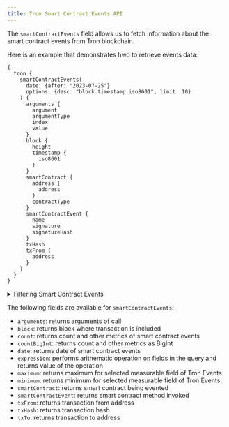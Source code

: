 ```yaml
---
title: Tron Smart Contract Events API
---
```


<head>
<meta name="title" content="Tron Smart Contract Events API"/>
<meta name="description" content="Get information on smart contract events and arguments passed on the Tron blockchain. Also, get information on blocks for tokens or NFTs on the Tron blockchain."/>
<meta name="keywords" content="Tron api, Tron python api, Tron nft api, Tron scan api, Tron api, Tron api docs, Tron crypto api, Tron blockchain api, network api"/>
<meta name="robots" content="index, follow"/>
<meta http-equiv="Content-Type" content="text/html; charset=utf-8"/>
<meta name="language" content="English"/>

<!-- Open Graph / Facebook -->
<meta property="og:type" content="website" />
<meta property="og:title" content="Tron Smart Contract Events API" />
<meta property="og:description" content="Get information on smart contract events and arguments passed on the Tron blockchain. Also, get information on blocks for tokens or NFTs on the Tron blockchain." />

<!-- Twitter -->
<meta property="twitter:card" content="summary_large_image" />
<meta property="twitter:title" content="Tron Smart Contract Events API" />
<meta property="twitter:description" content="Get information on smart contract events and arguments passed on Tron blockchain. Also, get blocks information for tokens or NFTs on the Tron blockchain." />
</head>

The `smartContractEvents` field allows us to fetch information about the smart contract events from Tron blockchain.

Here is an example that demonstrates hwo to retrieve events data:

```
{
  tron {
    smartContractEvents(
      date: {after: "2023-07-25"}
      options: {desc: "block.timestamp.iso8601", limit: 10}
    ) {
      arguments {
        argument
        argumentType
        index
        value
      }
      block {
        height
        timestamp {
          iso8601
        }
      }
      smartContract {
        address {
          address
        }
        contractType
      }
      smartContractEvent {
        name
        signature
        signatureHash
      }
      txHash
      txFrom {
        address
      }
    }
  }
}
```

<details>

<summary>Filtering Smart Contract Events</summary>

Smart contract events can be filtered using the following arguments:

- `any`: A catch-all filter (OR Logic) that can be used to filter the results by any of the other fields.
- `date`: filter by date of smart contract events
- `height`: filter by block height where transaction is included
- `options`: filter returned data by ordering, limiting, and constraining it
- `smartContractAddress`: filter by smart contract address
- `smartContractEvent`: filter by name of the smart contract event
- `time`: filter by time of the smart contract event
- `txFrom`: filter by transaction from address
- `txHash`: filter by transaction hash
- `txTo`: filter by transaction to address

</details>

The following fields are available for `smartContractEvents`:

- `arguments`: returns arguments of call
- `block`: returns block where transaction is included
- `count`: returns count and other metrics of smart contract events
- `countBigInt`: returns count and other metrics as BigInt
- `date`: returns date of smart contract events
- `expression`: performs arithematic operation on fields in the query and returns value of the operation
- `maximum`: returns maximum for selected measurable field of Tron Events
- `minimum`: returns minimum for selected measurable field of Tron Events
- `smartContract`: returns smart contract being evented
- `smartContractEvent`: returns smart contract method invoked
- `txFrom`: returns transaction from address
- `txHash`: returns transaction hash
- `txTo`: returns transaction to address
